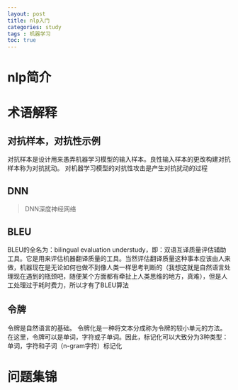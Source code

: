 ```yaml
---
layout: post
title: nlp入门
categories: study
tags : 机器学习
toc: true
---
```


# nlp简介

# 术语解释
## 对抗样本，对抗性示例
对抗样本是设计用来愚弄机器学习模型的输入样本。良性输入样本的更改构建对抗样本称为对抗扰动。
对机器学习模型的对抗性攻击是产生对抗扰动的过程
## DNN
>DNN深度神经网络

## BLEU
BLEU的全名为：bilingual evaluation understudy，即：双语互译质量评估辅助工具。它是用来评估机器翻译质量的工具。当然评估翻译质量这种事本应该由人来做，机器现在是无论如何也做不到像人类一样思考判断的（我想这就是自然语言处理现在遇到的瓶颈吧，随便某个方面都有牵扯上人类思维的地方，真难），但是人工处理过于耗时费力，所以才有了BLEU算法
## 令牌
令牌是自然语言的基础。
令牌化是一种将文本分成称为令牌的较小单元的方法。在这里，令牌可以是单词，字符或子单词。因此，标记化可以大致分为3种类型：单词，字符和子词（n-gram字符）标记化
# 问题集锦